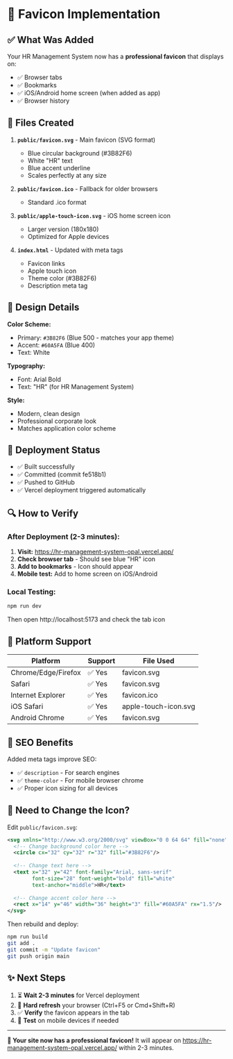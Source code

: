 # 🎨 Favicon Implementation

## ✅ What Was Added

Your HR Management System now has a **professional favicon** that displays on:
- ✅ Browser tabs
- ✅ Bookmarks
- ✅ iOS/Android home screen (when added as app)
- ✅ Browser history

## 📁 Files Created

1. **`public/favicon.svg`** - Main favicon (SVG format)
   - Blue circular background (#3B82F6)
   - White "HR" text
   - Blue accent underline
   - Scales perfectly at any size

2. **`public/favicon.ico`** - Fallback for older browsers
   - Standard .ico format

3. **`public/apple-touch-icon.svg`** - iOS home screen icon
   - Larger version (180x180)
   - Optimized for Apple devices

4. **`index.html`** - Updated with meta tags
   - Favicon links
   - Apple touch icon
   - Theme color (#3B82F6)
   - Description meta tag

## 🎨 Design Details

**Color Scheme:**
- Primary: `#3B82F6` (Blue 500 - matches your app theme)
- Accent: `#60A5FA` (Blue 400)
- Text: White

**Typography:**
- Font: Arial Bold
- Text: "HR" (for HR Management System)

**Style:**
- Modern, clean design
- Professional corporate look
- Matches application color scheme

## 🚀 Deployment Status

- ✅ Built successfully
- ✅ Committed (commit fe518b1)
- ✅ Pushed to GitHub
- ✅ Vercel deployment triggered automatically

## 🔍 How to Verify

### After Deployment (2-3 minutes):

1. **Visit:** https://hr-management-system-opal.vercel.app/
2. **Check browser tab** - Should see blue "HR" icon
3. **Add to bookmarks** - Icon should appear
4. **Mobile test:** Add to home screen on iOS/Android

### Local Testing:

```bash
npm run dev
```
Then open http://localhost:5173 and check the tab icon

## 📱 Platform Support

| Platform | Support | File Used |
|----------|---------|-----------|
| Chrome/Edge/Firefox | ✅ Yes | favicon.svg |
| Safari | ✅ Yes | favicon.svg |
| Internet Explorer | ✅ Yes | favicon.ico |
| iOS Safari | ✅ Yes | apple-touch-icon.svg |
| Android Chrome | ✅ Yes | favicon.svg |

## 🎯 SEO Benefits

Added meta tags improve SEO:
- ✅ `description` - For search engines
- ✅ `theme-color` - For mobile browser chrome
- ✅ Proper icon sizing for all devices

## 🔄 Need to Change the Icon?

Edit `public/favicon.svg`:

```svg
<svg xmlns="http://www.w3.org/2000/svg" viewBox="0 0 64 64" fill="none">
  <!-- Change background color here -->
  <circle cx="32" cy="32" r="32" fill="#3B82F6"/>
  
  <!-- Change text here -->
  <text x="32" y="42" font-family="Arial, sans-serif" 
        font-size="28" font-weight="bold" fill="white" 
        text-anchor="middle">HR</text>
  
  <!-- Change accent color here -->
  <rect x="14" y="46" width="36" height="3" fill="#60A5FA" rx="1.5"/>
</svg>
```

Then rebuild and deploy:
```bash
npm run build
git add .
git commit -m "Update favicon"
git push origin main
```

## ✨ Next Steps

1. ⏳ **Wait 2-3 minutes** for Vercel deployment
2. 🔄 **Hard refresh** your browser (Ctrl+F5 or Cmd+Shift+R)
3. ✅ **Verify** the favicon appears in the tab
4. 📱 **Test** on mobile devices if needed

---

**🎉 Your site now has a professional favicon!** It will appear on https://hr-management-system-opal.vercel.app/ within 2-3 minutes.
